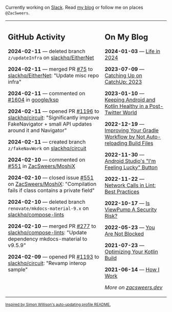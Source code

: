 Currently working on [Slack](https://slack.com/). Read [my blog](https://zacsweers.dev/) or follow me on places `@ZacSweers`.

<table><tr><td valign="top" width="60%">

## GitHub Activity
<!-- githubActivity starts -->
**2024-02-11** — deleted branch `z/updateInfra` on [slackhq/EitherNet](https://github.com/slackhq/EitherNet)

**2024-02-11** — merged PR [#75](https://github.com/slackhq/EitherNet/pull/75) to [slackhq/EitherNet](https://github.com/slackhq/EitherNet): "Update misc repo infra"

**2024-02-11** — commented on [#1604](https://github.com/google/ksp/issues/1604#issuecomment-1937774752) in [google/ksp](https://github.com/google/ksp)

**2024-02-11** — opened PR [#1196](https://github.com/slackhq/circuit/pull/1196) to [slackhq/circuit](https://github.com/slackhq/circuit): "Significantly improve FakeNavigator + small API updates around it and Navigator"

**2024-02-11** — created branch `z/fakeNavWork` on [slackhq/circuit](https://github.com/slackhq/circuit)

**2024-02-10** — commented on [#551](https://github.com/ZacSweers/MoshiX/issues/551#issuecomment-1937095681) in [ZacSweers/MoshiX](https://github.com/ZacSweers/MoshiX)

**2024-02-10** — closed issue [#551](https://github.com/ZacSweers/MoshiX/issues/551) on [ZacSweers/MoshiX](https://github.com/ZacSweers/MoshiX): "Compilation fails if class contains a private field"

**2024-02-10** — deleted branch `renovate/mkdocs-material-9.x` on [slackhq/compose-lints](https://github.com/slackhq/compose-lints)

**2024-02-10** — merged PR [#277](https://github.com/slackhq/compose-lints/pull/277) to [slackhq/compose-lints](https://github.com/slackhq/compose-lints): "Update dependency mkdocs-material to v9.5.9"

**2024-02-09** — opened PR [#1193](https://github.com/slackhq/circuit/pull/1193) to [slackhq/circuit](https://github.com/slackhq/circuit): "Revamp interop sample"
<!-- githubActivity ends -->
</td><td valign="top" width="40%">

## On My Blog
<!-- blog starts -->
**2024-01-03** — [Life in 2024](https://www.zacsweers.dev/life-in-2024/)

**2023-07-09** — [Catching Up on CatchUp: 2023](https://www.zacsweers.dev/catching-up-on-catchup-2023/)

**2023-01-10** — [Keeping Android and Kotlin Healthy in a Post-Twitter World](https://www.zacsweers.dev/keeping-android-healthy/)

**2022-12-19** — [Improving Your Gradle Workflow by Not Auto-reloading Build Files](https://www.zacsweers.dev/improving-your-workflow-by-not-auto-reloading-build-files/)

**2022-11-30** — [Android Studio's "I'm Feeling Lucky" Button](https://www.zacsweers.dev/android-studios-im-feeling-lucky-button/)

**2022-11-22** — [Network Calls in Lint: Best Practices](https://www.zacsweers.dev/network-calls-in-lint-best-practices/)

**2022-10-17** — [Is ViewPump A Security Risk?](https://www.zacsweers.dev/is-viewpump-a-security-risk/)

**2022-05-23** — [You Are Not Blocked](https://www.zacsweers.dev/you-are-not-blocked/)

**2021-07-23** — [Optimizing Your Kotlin Build](https://www.zacsweers.dev/optimizing-your-kotlin-build/)

**2021-06-14** — [How I Work](https://www.zacsweers.dev/how-i-work/)
<!-- blog ends -->
_More on [zacsweers.dev](https://zacsweers.dev/)_
</td></tr></table>

<sub><a href="https://simonwillison.net/2020/Jul/10/self-updating-profile-readme/">Inspired by Simon Willison's auto-updating profile README.</a></sub>